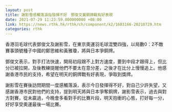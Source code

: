 ```yaml
---
layout: post
title: 謝影雪感觸落淚指發揮不好　鄧俊文冀銅牌戰有好表現
date: 2021-07-29 11:23:59.000000000 +08:00
link: https://news.rthk.hk/rthk/ch/component/k2/1603166-20210729.htm
categories: rthk
---
```


香港羽毛球代表鄧俊文及謝影雪，在東京奧運羽毛球混雙四強，以局數0：2不敵賽事頭號種子中國的鄭思維和黃雅瓊，將與日本爭銅牌。

鄧俊文表示，對手打法快速，開局初段跟不上對方速度，要到中段才跟得上，但比分已被拉開，及後教練提醒他們不要太在意分差，之後才在比分上慢慢追上。他感謝香港市民的支持，希望在明天的銅牌戰有好表現，爭取到獎牌。

謝影雪在賽後訪問期間一度感觸落淚，表示今日發揮得不好，對自己少許失望，又感謝香港市民對他們的支持，提到明天將與日本爭奪銅牌，謝影雪表示，過去與對方對賽，從未贏過，今晚會多看對手的比賽片段，明天抱衝的心態，打好每一分，好好享受奧運最後一場比賽。
